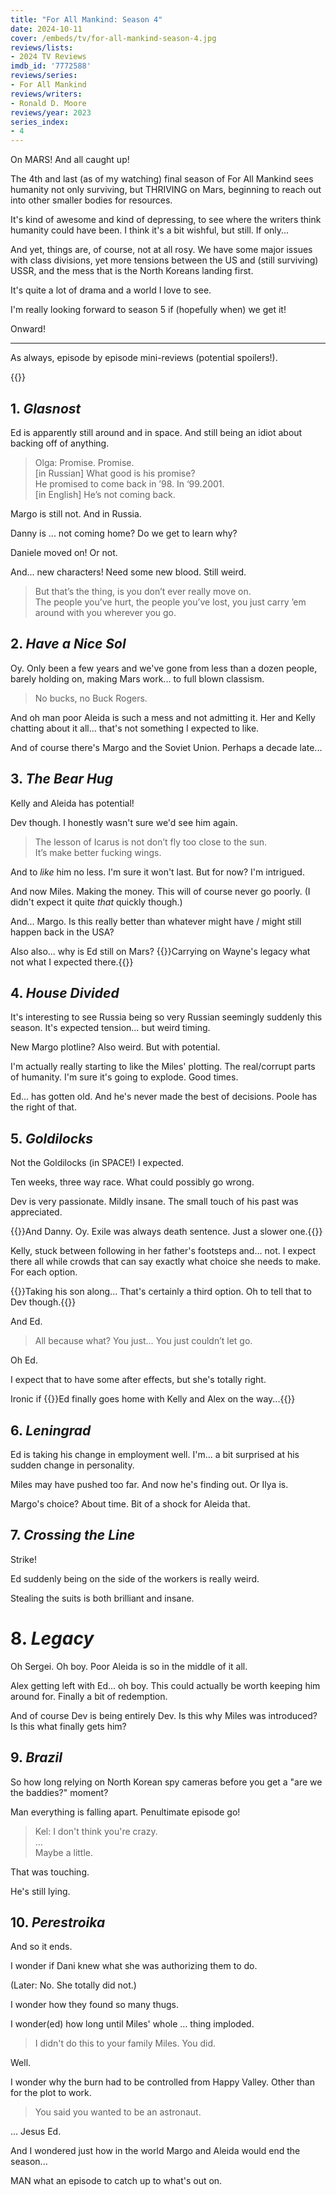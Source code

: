 ```yaml
---
title: "For All Mankind: Season 4"
date: 2024-10-11
cover: /embeds/tv/for-all-mankind-season-4.jpg
reviews/lists:
- 2024 TV Reviews
imdb_id: '7772588'
reviews/series:
- For All Mankind
reviews/writers:
- Ronald D. Moore
reviews/year: 2023
series_index:
- 4
---
```

On MARS! And all caught up! 

The 4th and last (as of my watching) final season of For All Mankind sees humanity not only surviving, but THRIVING on Mars, beginning to reach out into other smaller bodies for resources. 

It's kind of awesome and kind of depressing, to see where the writers think humanity could have been. I think it's a bit wishful, but still. If only...

And yet, things are, of course, not at all rosy. We have some major issues with class divisions, yet more tensions between the US and (still surviving) USSR, and the mess that is the North Koreans landing first. 

It's quite a lot of drama and a world I love to see. 

I'm really looking forward to season 5 if (hopefully when) we get it!

Onward!

<!--more-->

- - -

As always, episode by episode mini-reviews (potential spoilers!).

{{<toc>}}


## 1. *Glasnost*

Ed is apparently still around and in space. And still being an idiot about backing off of anything. 

> Olga: Promise. Promise.  
> [in Russian] What good is his promise?  
> He promised to come back in ’98. In ‘99.2001.  
> [in English] He’s not coming back.

Margo is still not. And in Russia. 

Danny is ... not coming home? Do we get to learn why?

Daniele moved on! Or not. 

And... new characters! Need some new blood. Still weird. 

> But that’s the thing, is you don’t ever really move on.  
> The people you’ve hurt, the people you’ve lost, you just carry ’em around with you wherever you go.

## 2. *Have a Nice Sol*

Oy. Only been a few years and we've gone from less than a dozen people, barely holding on, making Mars work... to full blown classism. 

> No bucks, no Buck Rogers. 

And oh man poor Aleida is such a mess and not admitting it. Her and Kelly chatting about it all... that's not something I expected to like. 

And of course there's Margo and the Soviet Union. Perhaps a decade late...

## 3. *The Bear Hug*

Kelly and Aleida has potential! 

Dev though. I honestly wasn't sure we'd see him again. 

> The lesson of Icarus is not don’t fly too close to the sun.  
> It’s make better fucking wings.

And to *like* him no less. I'm sure it won't last. But for now? I'm intrigued. 

And now Miles. Making the money. This will of course never go poorly. (I didn't expect it quite *that* quickly though.)

And... Margo. Is this really better than whatever might have / might still happen back in the USA?

Also also... why is Ed still on Mars? {{<spoiler>}}Carrying on Wayne's legacy what not what I expected there.{{</spoiler>}}

## 4. *House Divided*

It's interesting to see Russia being so very Russian seemingly suddenly this season. It's expected tension... but weird timing. 

New Margo plotline? Also weird. But with potential. 

I'm actually really starting to like the Miles' plotting. The real/corrupt parts of humanity. I'm sure it's going to explode. Good times. 

Ed... has gotten old. And he's never made the best of decisions. Poole has the right of that. 

## 5. *Goldilocks*

Not the Goldilocks (in SPACE!) I expected. 

Ten weeks, three way race. What could possibly go wrong. 

Dev is very passionate. Mildly insane. The small touch of his past was appreciated. 

{{<spoiler>}}And Danny. Oy. Exile was always death sentence. Just a slower one.{{</spoiler>}}

Kelly, stuck between following in her father's footsteps and... not. I expect there all while crowds that can say exactly what choice she needs to make. For each option. 

{{<spoiler>}}Taking his son along... That's certainly a third option. Oh to tell that to Dev though.{{</spoiler>}}

And Ed. 

> All because what? You just… You just couldn’t let go.

Oh Ed. 

I expect that to have some after effects, but she's totally right. 

Ironic if {{<spoiler>}}Ed finally goes home with Kelly and Alex on the way...{{</spoiler>}}

## 6. *Leningrad*

Ed is taking his change in employment well. I'm... a bit surprised at his sudden change in personality. 

Miles may have pushed too far. And now he's finding out. Or Ilya is. 

Margo's choice? About time. Bit of a shock for Aleida that. 

## 7. *Crossing the Line*

Strike!

Ed suddenly being on the side of the workers is really weird. 

Stealing the suits is both brilliant and insane. 

# 8. *Legacy*

Oh Sergei. Oh boy. Poor Aleida is so in the middle of it all. 

Alex getting left with Ed... oh boy. This could actually be worth keeping him around for. Finally a bit of redemption. 

And of course Dev is being entirely Dev. Is this why Miles was introduced? Is this what finally gets him?

## 9. *Brazil*

So how long relying on North Korean spy cameras before you get a "are we the baddies?" moment?

Man everything is falling apart. Penultimate episode go!

> Kel: I don't think you're crazy.  
> ...  
> Maybe a little. 

That was touching. 

He's still lying. 

## 10. *Perestroika*

And so it ends. 

I wonder if Dani knew what she was authorizing them to do. 

(Later: No. She totally did not.)

I wonder how they found so many thugs. 

I wonder(ed) how long until Miles' whole ... thing imploded. 

> I didn't do this to your family Miles. You did. 

Well. 

I wonder why the burn had to be controlled from Happy Valley. Other than for the plot to work. 

> You said you wanted to be an astronaut. 

... Jesus Ed. 

And I wondered just how in the world Margo and Aleida would end the season...

MAN what an episode to catch up to what's out on. 